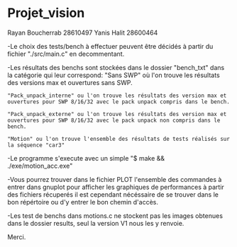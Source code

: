# Projet_vision

Rayan Boucherrab 28610497
Yanis Halit      28600464


-Le choix des tests/bench à effectuer peuvent être décidés à partir du fichier "./src/main.c" en decommentant.

-Les résultats des benchs sont stockées dans le dossier "bench_txt" dans la catégorie qui leur correspond: 
    "Sans SWP" où l'on trouve les résultats des versions max et ouvertures sans SWP.

    "Pack_unpack_interne" ou l'on trouve les résultats des version max et ouvertures pour SWP 8/16/32 avec le pack unpack compris dans le bench.

    "Pack_unpack_externe" ou l'on trouve les résultats des version max et ouvertures pour SWP 8/16/32 avec le pack unpack non compris dans le bench.

    "Motion" ou l'on trouve l'ensemble des résultats de tests réalisés sur la séquence "car3"


-Le programme s'execute avec un simple "$ make && ./exe/motion_acc.exe"


-Vous pourrez trouver dans le fichier PLOT l'ensemble des commandes à entrer dans gnuplot pour afficher les graphiques de performances à partir des fichiers récuperés il est cependant nécéssaire de se trouver dans le bon répértoire ou d'y entrer le bon chemin d'accès.

-Les test de benchs dans motions.c ne stockent pas les images obtenues dans le dossier results, seul la version V1 nous les y renvoie.



Merci.
